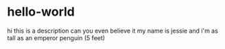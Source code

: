 # hello-world
hi this is a description can you even believe it
my name is jessie and i'm as tall as an emperor penguin (5 feet)
